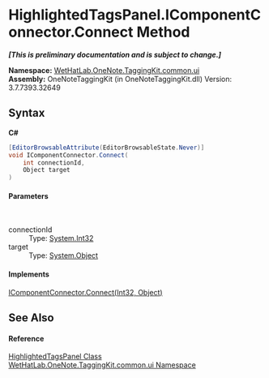 # HighlightedTagsPanel.IComponentConnector.Connect Method 
 _**\[This is preliminary documentation and is subject to change.\]**_

**Namespace:**&nbsp;<a href="043a9407-ac38-b3ac-7348-a6090af495ad.md">WetHatLab.OneNote.TaggingKit.common.ui</a><br />**Assembly:**&nbsp;OneNoteTaggingKit (in OneNoteTaggingKit.dll) Version: 3.7.7393.32649

## Syntax

**C#**<br />
``` C#
[EditorBrowsableAttribute(EditorBrowsableState.Never)]
void IComponentConnector.Connect(
	int connectionId,
	Object target
)
```


#### Parameters
&nbsp;<dl><dt>connectionId</dt><dd>Type: <a href="http://msdn2.microsoft.com/en-us/library/td2s409d" target="_blank">System.Int32</a><br /></dd><dt>target</dt><dd>Type: <a href="http://msdn2.microsoft.com/en-us/library/e5kfa45b" target="_blank">System.Object</a><br /></dd></dl>

#### Implements
<a href="http://msdn2.microsoft.com/en-us/library/ms603525" target="_blank">IComponentConnector.Connect(Int32, Object)</a><br />

## See Also


#### Reference
<a href="1ffdd49a-8be7-2721-c076-b0ac663ecd27.md">HighlightedTagsPanel Class</a><br /><a href="043a9407-ac38-b3ac-7348-a6090af495ad.md">WetHatLab.OneNote.TaggingKit.common.ui Namespace</a><br />